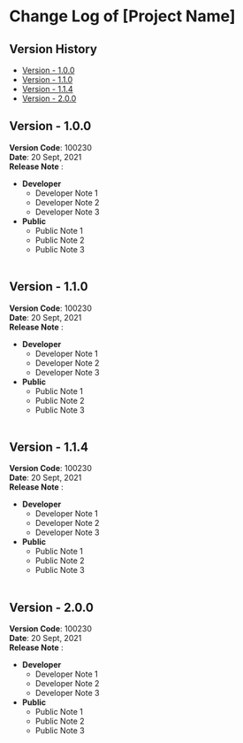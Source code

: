# Change Log of [Project Name]
## Version History

 * [Version - 1.0.0](#version---1.0.0)
 * [Version - 1.1.0](#version---1.1.0)
 * [Version - 1.1.4](#version---1.1.4)
 * [Version - 2.0.0](#version---2.0.0)

## **Version - 1.0.0**
**Version Code**: 100230 <br>
**Date**: 20 Sept, 2021  <br>
**Release Note**  :
* **Developer** 
	* Developer Note 1
	* Developer Note 2
	* Developer Note 3
*  **Public**
	* Public Note 1
	* Public Note 2
	* Public Note 3
<br> </br>

## **Version - 1.1.0**
**Version Code**: 100230 <br>
**Date**: 20 Sept, 2021  <br>
**Release Note**  :
* **Developer** 
	* Developer Note 1
	* Developer Note 2
	* Developer Note 3
*  **Public**
	* Public Note 1
	* Public Note 2
	* Public Note 3
<br> </br>

## **Version - 1.1.4**
**Version Code**: 100230 <br>
**Date**: 20 Sept, 2021  <br>
**Release Note**  :
* **Developer** 
	* Developer Note 1
	* Developer Note 2
	* Developer Note 3
*  **Public**
	* Public Note 1
	* Public Note 2
	* Public Note 3
<br> </br>

## **Version - 2.0.0**
**Version Code**: 100230 <br>
**Date**: 20 Sept, 2021  <br>
**Release Note**  :
* **Developer** 
	* Developer Note 1
	* Developer Note 2
	* Developer Note 3
*  **Public**
	* Public Note 1
	* Public Note 2
	* Public Note 3
<br> </br>